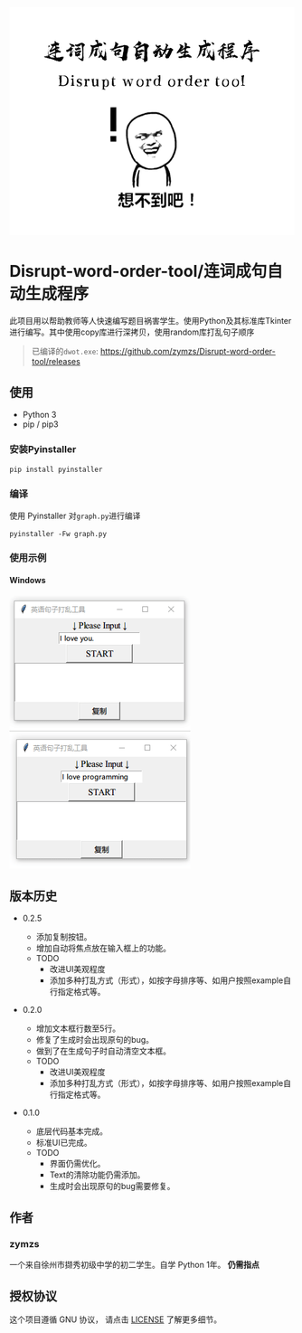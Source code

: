 ![](media/header.png)
# Disrupt-word-order-tool/连词成句自动生成程序

此项目用以帮助教师等人快速编写题目祸害学生。使用Python及其标准库Tkinter进行编写。其中使用copy库进行深拷贝，使用random库打乱句子顺序
>已编译的```dwot.exe```: https://github.com/zymzs/Disrupt-word-order-tool/releases

## 使用

* Python 3
* pip / pip3


### 安装Pyinstaller

```
pip install pyinstaller
```

### 编译

使用 Pyinstaller 对``` graph.py ```进行编译

```
pyinstaller -Fw graph.py
```

### 使用示例

#### Windows
![](media/example1.gif)
![](media/example2.gif)

## 版本历史

* 0.2.5
    * 添加复制按钮。
    * 增加自动将焦点放在输入框上的功能。
    * TODO
        * 改进UI美观程度
        * 添加多种打乱方式（形式），如按字母排序等、如用户按照example自行指定格式等。

* 0.2.0
    * 增加文本框行数至5行。
    * 修复了生成时会出现原句的bug。
    * 做到了在生成句子时自动清空文本框。
    * TODO
        * 改进UI美观程度
        * 添加多种打乱方式（形式），如按字母排序等、如用户按照example自行指定格式等。

* 0.1.0
    * 底层代码基本完成。
    * 标准UI已完成。
    * TODO
        * 界面仍需优化。
        * Text的清除功能仍需添加。
        * 生成时会出现原句的bug需要修复。

## 作者

### zymzs
一个来自徐州市撷秀初级中学的初二学生。自学 Python 1年。
**仍需指点**

## 授权协议

这个项目遵循 GNU 协议， 请点击 [LICENSE](LICENSE) 了解更多细节。